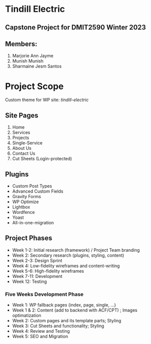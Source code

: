 # Tindill Electric 
## Capstone Project for DMIT2590 Winter 2023

## Members:
1. Marjorie Ann Jayme
2. Munish Munish
3. Sharmaine Jesm Santos

# Project Scope
Custom theme for WP site: *tindill-electric*

## Site Pages
1. Home
2. Services
3. Projects
4. Single-Service
5. About Us
6. Contact Us
7. Cut Sheets (Login-protected)


## Plugins 
* Custom Post Types
* Advanced Custom Fields
* Gravity Forms
* WP Optimize
* Lightbox
* Wordfence
* Yoast
*  All-in-one-migration


## Project Phases
* Week 1-2: Initial research (framework) / Project Team branding
* Week 2: Secondary research (plugins, styling, content)
* Week 2-3:  Design Sprint
* Week 4: Low-fidelity wireframes and content-writing
* Week 5-6: High-fidelity wireframes
* Week 7-11: Development 
* Week 12: Testing

### Five Weeks Development Phase
* Week 1:  WP fallback pages (index, page, single, ...)
* Week 1 & 2:  Content (add to backend with ACF/CPT) ; Images optimatization
* Week 2: Custom pages and its template parts; Styling
* Week 3:  Cut Sheets and functionality; Styling
* Week 4: Review and Testing
* Week 5: SEO and Migration




 









